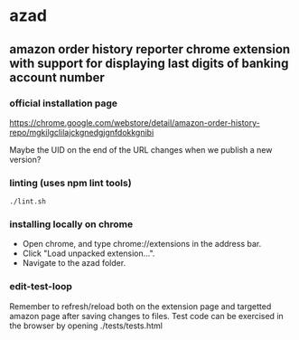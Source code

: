 # azad
## amazon order history reporter chrome extension with support for displaying last digits of banking account number

### official installation page
https://chrome.google.com/webstore/detail/amazon-order-history-repo/mgkilgclilajckgnedgjgnfdokkgnibi

Maybe the UID on the end of the URL changes when we publish a new version?

### linting (uses npm lint tools)
```
./lint.sh
```

### installing locally on chrome
* Open chrome, and type chrome://extensions in the address bar.
* Click "Load unpacked extension...".
* Navigate to the azad folder.

### edit-test-loop
Remember to refresh/reload both on the extension page and targetted amazon page after saving changes to files.
Test code can be exercised in the browser by opening ./tests/tests.html
